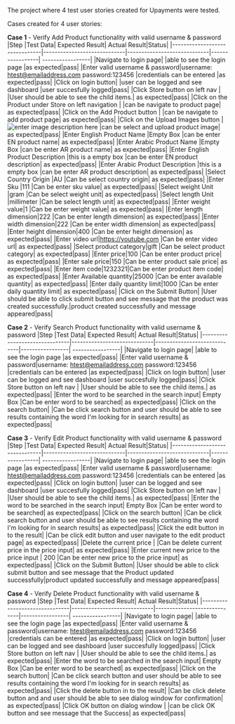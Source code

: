 The project where 4 test user stories created for Upayments were tested.

Cases created for 4 user stories:

**Case 1** - Verify Add Product functionality with valid username & password
|Step                          |Test Data| Expected Result| Actual Result|Status|
|-------------------------------|-----------------------------|-----------------------------|-----------------| -----------------|
|Navigate to login page|            |able to see the login page            |as expected|pass|
|Enter valid username & password|username: htest@emailaddress.com password:123456            |credentials can be entered            |as expected|pass|
|Click on login button|            |user can be logged and  see dashboard            |user succesfully logged|pass|
|Click Store button on left nav          |           |User should be able to see the child items.| as expected|pass|
|Click on the Product under Store on left navigation          |            |can be navigate to product page| as expected|pass|
|Click on the Add Product button          |            |can be navigate to add product page| as expected|pass|
|Click on the Upload Images button          |![enter image description here](https://imgyukle.com/f/2022/12/09/JgPA96.png)            |can be select and upload product image| as expected|pass|
|Enter English Product Name         |Empty Box            |can be enter EN product name| as expected|pass|
|Enter Arabic Product Name         |Empty Box            |can be enter AR product name| as expected|pass|
|Enter English Product Description         |this is a empty box            |can be enter EN product description| as expected|pass|
|Enter Arabic Product Description         |this is a empty box            |can be enter AR product description| as expected|pass|
|Select Country Origin         |AU            |Can be select country origin| as expected|pass|
|Enter Sku |111            |Can be enter sku value| as expected|pass|
|Select weight Unit |gram            |Can be select weight unit| as expected|pass|
|Select length Unit |millimeter            |Can be select length unit| as expected|pass|
|Enter weight value|1            |Can be enter weight value| as expected|pass|
|Enter length dimension|222            |Can be enter length dimension| as expected|pass|
|Enter width dimension|222            |Can be enter width dimension| as expected|pass|
|Enter height dimension|400            |Can be enter height dimension| as expected|pass|
|Enter video url|https://youtube.com            |Can be enter video url| as expected|pass|
|Select product category|gift            |Can be select product category| as expected|pass|
|Enter price|100            |Can be enter product price| as expected|pass|
|Enter sale price|150            |Can be enter product sale price| as expected|pass|
|Enter item code|1232321|Can be enter product item code| as expected|pass|
|Enter Available quantity|25000            |Can be enter available quantity| as expected|pass|
|Enter daily quantity limit|1000            |Can be enter daily quantity limit| as expected|pass|
|Click on the Submit Button|            |User should be able to click submit button and see message that the product was created successfully.|product created successfully and message appeared|pass|

**Case 2** - Verify Search Product functionality with valid username & password
|Step                          |Test Data| Expected Result| Actual Result|Status|
|-------------------------------|-----------------------------|-----------------------------|-----------------| -----------------|
|Navigate to login page|            |able to see the login page            |as expected|pass|
|Enter valid username & password|username: htest@emailaddress.com password:123456            |credentials can be entered            |as expected|pass|
|Click on login button|            |user can be logged and  see dashboard            |user succesfully logged|pass|
|Click Store button on left nav          |           |User should be able to see the child items.| as expected|pass|
|Enter the word to be searched in the search input|   Empty Box         |Can be enter word to be searched| as expected|pass|
|Click on the search button|            |Can be click search button and user should be able to see results containing the word I'm looking for in search results| as expected|pass|

**Case 3** - Verify Edit Product functionality with valid username & password
|Step                          |Test Data| Expected Result| Actual Result|Status|
|-------------------------------|-----------------------------|-----------------------------|-----------------| -----------------|
|Navigate to login page|            |able to see the login page            |as expected|pass|
|Enter valid username & password|username: htest@emailaddress.com password:123456            |credentials can be entered            |as expected|pass|
|Click on login button|            |user can be logged and  see dashboard            |user succesfully logged|pass|
|Click Store button on left nav          |           |User should be able to see the child items.| as expected|pass|
|Enter the word to be searched in the search input|   Empty Box         |Can be enter word to be searched| as expected|pass|
|Click on the search button|            |Can be click search button and user should be able to see results containing the word I'm looking for in search results| as expected|pass|
|Click the edit button in to the result|         |Can be click edit button and user navigate to the edit product page| as expected|pass|
|Delete the current price |   |Can be delete current price in the price input| as expected|pass|
|Enter current new price to the price input | 200  |Can be enter new price to the price input| as expected|pass|
|Click on the Submit Button|            |User should be able to click submit button and see message that the Product updated successfully|product updated successfully and message appeared|pass|

**Case 4** - Verify Delete Product functionality with valid username & password
|Step                          |Test Data| Expected Result| Actual Result|Status|
|-------------------------------|-----------------------------|-----------------------------|-----------------| -----------------|
|Navigate to login page|            |able to see the login page            |as expected|pass|
|Enter valid username & password|username: htest@emailaddress.com password:123456            |credentials can be entered            |as expected|pass|
|Click on login button|            |user can be logged and  see dashboard            |user succesfully logged|pass|
|Click Store button on left nav          |           |User should be able to see the child items.| as expected|pass|
|Enter the word to be searched in the search input|   Empty Box         |Can be enter word to be searched| as expected|pass|
|Click on the search button|            |Can be click search button and user should be able to see results containing the word I'm looking for in search results| as expected|pass|
|Click the delete button in to the result|         |Can be click delete button and and user should be able to see dialog window for confirmation| as expected|pass|
|Click OK button on dialog window          |           |can be click OK button and see message that the Success| as expected|pass|
